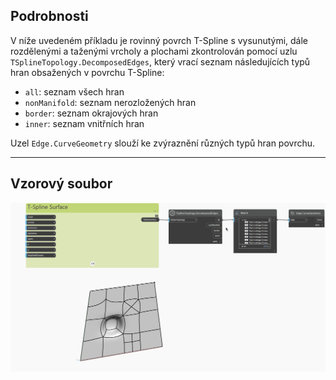 <!--- Autodesk.DesignScript.Geometry.TSpline.TSplineTopology.DecomposedEdges --->
<!--- 7LMFKLQNCV53W7KLS5QWD3E27NGGA33QPHSXMUGH323WVXWJY3GQ --->
## Podrobnosti
V níže uvedeném příkladu je rovinný povrch T-Spline s vysunutými, dále rozdělenými a taženými vrcholy a plochami zkontrolován pomocí uzlu `TSplineTopology.DecomposedEdges`, který vrací seznam následujících typů hran obsažených v povrchu T-Spline:

- `all`: seznam všech hran
- `nonManifold`: seznam nerozložených hran
- `border`: seznam okrajových hran
- `inner`: seznam vnitřních hran


Uzel `Edge.CurveGeometry` slouží ke zvýraznění různých typů hran povrchu.
___
## Vzorový soubor

![TSplineTopology.DecomposedEdges](./7LMFKLQNCV53W7KLS5QWD3E27NGGA33QPHSXMUGH323WVXWJY3GQ_img.gif)
